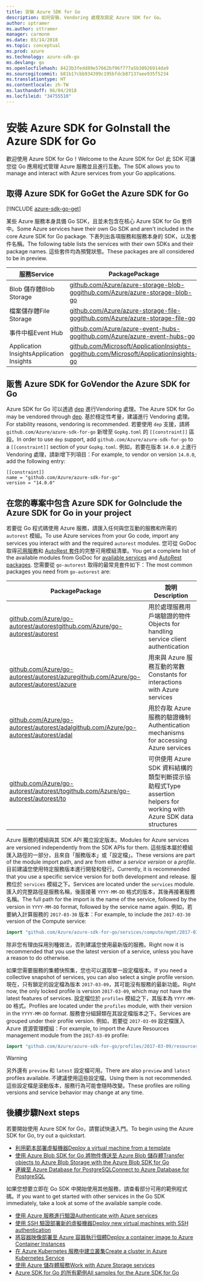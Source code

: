 ```yaml
---
title: 安裝 Azure SDK for Go
description: 如何安裝、Vendoring 處理及設定 Azure SDK for Go。
author: sptramer
ms.author: sttramer
manager: carmonm
ms.date: 03/14/2018
ms.topic: conceptual
ms.prod: azure
ms.technology: azure-sdk-go
ms.devlang: go
ms.openlocfilehash: 8423b3fedd89e57662bf96f777a5b30926914da9
ms.sourcegitcommit: b81b17cbb934399c195bfdcb87137aee935f5234
ms.translationtype: HT
ms.contentlocale: zh-TW
ms.lasthandoff: 06/04/2018
ms.locfileid: "34755510"
---
```

# <a name="install-the-azure-sdk-for-go"></a><span data-ttu-id="dcf67-103">安裝 Azure SDK for Go</span><span class="sxs-lookup"><span data-stu-id="dcf67-103">Install the Azure SDK for Go</span></span>

<span data-ttu-id="dcf67-104">歡迎使用 Azure SDK for Go！</span><span class="sxs-lookup"><span data-stu-id="dcf67-104">Welcome to the Azure SDK for Go!</span></span> <span data-ttu-id="dcf67-105">此 SDK 可讓您從 Go 應用程式管理 Azure 服務並且進行互動。</span><span class="sxs-lookup"><span data-stu-id="dcf67-105">The SDK allows you to manage and interact with Azure services from your Go applications.</span></span>

## <a name="get-the-azure-sdk-for-go"></a><span data-ttu-id="dcf67-106">取得 Azure SDK for Go</span><span class="sxs-lookup"><span data-stu-id="dcf67-106">Get the Azure SDK for Go</span></span>

[!INCLUDE [azure-sdk-go-get](includes/azure-sdk-go-get.md)]

<span data-ttu-id="dcf67-107">某些 Azure 服務本身具備 Go SDK，且並未包含在核心 Azure SDK for Go 套件中。</span><span class="sxs-lookup"><span data-stu-id="dcf67-107">Some Azure services have their own Go SDK and aren't included in the core Azure SDK for Go package.</span></span> <span data-ttu-id="dcf67-108">下表列出各項服務和服務本身的 SDK，以及套件名稱。</span><span class="sxs-lookup"><span data-stu-id="dcf67-108">The following table lists the services with their own SDKs and their package names.</span></span> <span data-ttu-id="dcf67-109">這些套件均為預覽狀態。</span><span class="sxs-lookup"><span data-stu-id="dcf67-109">These packages are all considered to be in preview.</span></span>

| <span data-ttu-id="dcf67-110">服務</span><span class="sxs-lookup"><span data-stu-id="dcf67-110">Service</span></span> | <span data-ttu-id="dcf67-111">Package</span><span class="sxs-lookup"><span data-stu-id="dcf67-111">Package</span></span> |
|---------|---------|
| <span data-ttu-id="dcf67-112">Blob 儲存體</span><span class="sxs-lookup"><span data-stu-id="dcf67-112">Blob Storage</span></span> | [<span data-ttu-id="dcf67-113">github.com/Azure/azure-storage-blob-go</span><span class="sxs-lookup"><span data-stu-id="dcf67-113">github.com/Azure/azure-storage-blob-go</span></span>](https://github.com/Azure/azure-storage-blob-go) |
| <span data-ttu-id="dcf67-114">檔案儲存體</span><span class="sxs-lookup"><span data-stu-id="dcf67-114">File Storage</span></span> | [<span data-ttu-id="dcf67-115">github.com/Azure/azure-storage-file-go</span><span class="sxs-lookup"><span data-stu-id="dcf67-115">github.com/Azure/azure-storage-file-go</span></span>](https://github.com/Azure/azure-storage-file-go) |
| <span data-ttu-id="dcf67-116">事件中樞</span><span class="sxs-lookup"><span data-stu-id="dcf67-116">Event Hub</span></span> | [<span data-ttu-id="dcf67-117">github.com/Azure/azure-event-hubs-go</span><span class="sxs-lookup"><span data-stu-id="dcf67-117">github.com/Azure/azure-event-hubs-go</span></span>](https://github.com/Azure/azure-event-hubs-go) |
| <span data-ttu-id="dcf67-118">Application Insights</span><span class="sxs-lookup"><span data-stu-id="dcf67-118">Application Insights</span></span> | [<span data-ttu-id="dcf67-119">github.com/Microsoft/ApplicationInsights-go</span><span class="sxs-lookup"><span data-stu-id="dcf67-119">github.com/Microsoft/ApplicationInsights-go</span></span>](https://github.com/Microsoft/ApplicationInsights-go) |

## <a name="vendor-the-azure-sdk-for-go"></a><span data-ttu-id="dcf67-120">販售 Azure SDK for Go</span><span class="sxs-lookup"><span data-stu-id="dcf67-120">Vendor the Azure SDK for Go</span></span>

<span data-ttu-id="dcf67-121">Azure SDK for Go 可以透過 [dep](https://github.com/golang/dep) 進行Vendoring 處理。</span><span class="sxs-lookup"><span data-stu-id="dcf67-121">The Azure SDK for Go may be vendored through [dep](https://github.com/golang/dep).</span></span> <span data-ttu-id="dcf67-122">基於穩定性考量，建議進行 Vendoring 處理。</span><span class="sxs-lookup"><span data-stu-id="dcf67-122">For stability reasons, vendoring is recommended.</span></span> <span data-ttu-id="dcf67-123">若要使用 `dep` 支援，請將 `github.com/Azure/azure-sdk-for-go` 新增至 `Gopkg.toml` 的 `[[constraint]]` 區段。</span><span class="sxs-lookup"><span data-stu-id="dcf67-123">In order to use `dep` support, add `github.com/Azure/azure-sdk-for-go` to a `[[constraint]]` section of your `Gopkg.toml`.</span></span> <span data-ttu-id="dcf67-124">例如，若要在版本 `14.0.0` 上進行 Vendoring 處理，請新增下列項目：</span><span class="sxs-lookup"><span data-stu-id="dcf67-124">For example, to vendor on version `14.0.0`, add the following entry:</span></span>

```
[[constraint]]
name = "github.com/Azure/azure-sdk-for-go"
version = "14.0.0"
```

## <a name="include-the-azure-sdk-for-go-in-your-project"></a><span data-ttu-id="dcf67-125">在您的專案中包含 Azure SDK for Go</span><span class="sxs-lookup"><span data-stu-id="dcf67-125">Include the Azure SDK for Go in your project</span></span>

<span data-ttu-id="dcf67-126">若要從 Go 程式碼使用 Azure 服務，請匯入任何與您互動的服務和所需的 `autorest` 模組。</span><span class="sxs-lookup"><span data-stu-id="dcf67-126">To use Azure services from your Go code, import any services you interact with and the required `autorest` modules.</span></span>
<span data-ttu-id="dcf67-127">您可從 GoDoc 取得[可用服務](https://godoc.org/github.com/Azure/azure-sdk-for-go)和 [AutoRest 套件](https://godoc.org/github.com/Azure/go-autorest)的完整可用模組清單。</span><span class="sxs-lookup"><span data-stu-id="dcf67-127">You get a complete list of the available modules from GoDoc for [available services](https://godoc.org/github.com/Azure/azure-sdk-for-go) and [AutoRest packages](https://godoc.org/github.com/Azure/go-autorest).</span></span> <span data-ttu-id="dcf67-128">您需要從 `go-autorest` 取得的最常見套件如下：</span><span class="sxs-lookup"><span data-stu-id="dcf67-128">The most common packages you need from `go-autorest` are:</span></span>

| <span data-ttu-id="dcf67-129">Package</span><span class="sxs-lookup"><span data-stu-id="dcf67-129">Package</span></span> | <span data-ttu-id="dcf67-130">說明</span><span class="sxs-lookup"><span data-stu-id="dcf67-130">Description</span></span> |
|---------|-------------|
| <span data-ttu-id="dcf67-131">[github.com/Azure/go-autorest/autorest][autorest]</span><span class="sxs-lookup"><span data-stu-id="dcf67-131">[github.com/Azure/go-autorest/autorest][autorest]</span></span> | <span data-ttu-id="dcf67-132">用於處理服務用戶端驗證的物件</span><span class="sxs-lookup"><span data-stu-id="dcf67-132">Objects for handling service client authentication</span></span> |
| <span data-ttu-id="dcf67-133">[github.com/Azure/go-autorest/autorest/azure][autorest/azure]</span><span class="sxs-lookup"><span data-stu-id="dcf67-133">[github.com/Azure/go-autorest/autorest/azure][autorest/azure]</span></span> | <span data-ttu-id="dcf67-134">用來與 Azure 服務互動的常數</span><span class="sxs-lookup"><span data-stu-id="dcf67-134">Constants for interactions with Azure services</span></span> |
| <span data-ttu-id="dcf67-135">[github.com/Azure/go-autorest/autorest/adal][autorest/adal]</span><span class="sxs-lookup"><span data-stu-id="dcf67-135">[github.com/Azure/go-autorest/autorest/adal][autorest/adal]</span></span> | <span data-ttu-id="dcf67-136">用於存取 Azure 服務的驗證機制</span><span class="sxs-lookup"><span data-stu-id="dcf67-136">Authentication mechanisms for accessing Azure services</span></span> |
| <span data-ttu-id="dcf67-137">[github.com/Azure/go-autorest/autorest/to][autorest/to]</span><span class="sxs-lookup"><span data-stu-id="dcf67-137">[github.com/Azure/go-autorest/autorest/to][autorest/to]</span></span> | <span data-ttu-id="dcf67-138">可供使用 Azure SDK 資料結構的類型判斷提示協助程式</span><span class="sxs-lookup"><span data-stu-id="dcf67-138">Type assertion helpers for working with Azure SDK data structures</span></span> |

[autorest]: https://godoc.org/github.com/Azure/go-autorest/autorest
[autorest/azure]: https://godoc.org/github.com/Azure/go-autorest/autorest/azure
[autorest/adal]: https://godoc.org/github.com/Azure/go-autorest/autorest/adal
[autorest/to]: https://godoc.org/github.com/Azure/go-autorest/autorest/to

<span data-ttu-id="dcf67-139">Azure 服務的模組與其 SDK API 獨立設定版本。</span><span class="sxs-lookup"><span data-stu-id="dcf67-139">Modules for Azure services are versioned independently from the SDK APIs for them.</span></span> <span data-ttu-id="dcf67-140">這些版本屬於模組匯入路徑的一部分，且來自「服務版本」或「設定檔」。</span><span class="sxs-lookup"><span data-stu-id="dcf67-140">These versions are part of the module import path, and are from either a _service version_ or a _profile_.</span></span> <span data-ttu-id="dcf67-141">目前建議您使用特定服務版本進行開發和發行。</span><span class="sxs-lookup"><span data-stu-id="dcf67-141">Currently, it is recommended that you use a specific service version for both development and release.</span></span> <span data-ttu-id="dcf67-142">服務位於 `services` 模組之下。</span><span class="sxs-lookup"><span data-stu-id="dcf67-142">Services are located under the `services` module.</span></span> <span data-ttu-id="dcf67-143">匯入的完整路徑是服務名稱，後面接著 `YYYY-MM-DD` 格式的版本，其後再接著服務名稱。</span><span class="sxs-lookup"><span data-stu-id="dcf67-143">The full path for the import is the name of the service, followed by the version in `YYYY-MM-DD` format, followed by the service name again.</span></span> <span data-ttu-id="dcf67-144">例如，若要納入計算服務的 `2017-03-30` 版本：</span><span class="sxs-lookup"><span data-stu-id="dcf67-144">For example, to include the `2017-03-30` version of the Compute service:</span></span>

```go
import "github.com/Azure/azure-sdk-for-go/services/compute/mgmt/2017-03-30/compute"
```

<span data-ttu-id="dcf67-145">除非您有理由採用別種做法，否則建議您使用最新版的服務。</span><span class="sxs-lookup"><span data-stu-id="dcf67-145">Right now it is recommended that you use the latest version of a service, unless you have a reason to do otherwise.</span></span>

<span data-ttu-id="dcf67-146">如果您需要服務的集體快照集，您也可以選取單一設定檔版本。</span><span class="sxs-lookup"><span data-stu-id="dcf67-146">If you need a collective snapshot of services, you can also select a single profile version.</span></span> <span data-ttu-id="dcf67-147">現在，只有鎖定的設定檔為版本 `2017-03-09`，其可能沒有服務的最新功能。</span><span class="sxs-lookup"><span data-stu-id="dcf67-147">Right now, the only locked profile is version `2017-03-09`, which may not have the latest features of services.</span></span> <span data-ttu-id="dcf67-148">設定檔位於 `profiles` 模組之下，其版本為 `YYYY-MM-DD` 格式。</span><span class="sxs-lookup"><span data-stu-id="dcf67-148">Profiles are located under the `profiles` module, with their version in the `YYYY-MM-DD` format.</span></span> <span data-ttu-id="dcf67-149">服務會分組歸類在其設定檔版本之下。</span><span class="sxs-lookup"><span data-stu-id="dcf67-149">Services are grouped under their profile version.</span></span> <span data-ttu-id="dcf67-150">例如，若要從 `2017-03-09` 設定檔匯入 Azure 資源管理模組：</span><span class="sxs-lookup"><span data-stu-id="dcf67-150">For example, to import the Azure Resources management module from the `2017-03-09` profile:</span></span>

```go
import "github.com/Azure/azure-sdk-for-go/profiles/2017-03-09/resources/mgmt/resources"
```

> [!WARNING]
> <span data-ttu-id="dcf67-151">另外還有 `preview` 和 `latest` 設定檔可用。</span><span class="sxs-lookup"><span data-stu-id="dcf67-151">There are also `preview` and `latest` profiles available.</span></span> <span data-ttu-id="dcf67-152">不建議使用這些設定檔。</span><span class="sxs-lookup"><span data-stu-id="dcf67-152">Using them is not recommended.</span></span> <span data-ttu-id="dcf67-153">這些設定檔是滾動版本，服務行為可能會隨時改變。</span><span class="sxs-lookup"><span data-stu-id="dcf67-153">These profiles are rolling versions and service behavior may change at any time.</span></span>

## <a name="next-steps"></a><span data-ttu-id="dcf67-154">後續步驟</span><span class="sxs-lookup"><span data-stu-id="dcf67-154">Next steps</span></span>

<span data-ttu-id="dcf67-155">若要開始使用 Azure SDK for Go，請嘗試快速入門。</span><span class="sxs-lookup"><span data-stu-id="dcf67-155">To begin using the Azure SDK for Go, try out a quickstart.</span></span>

* [<span data-ttu-id="dcf67-156">利用範本部署虛擬機器</span><span class="sxs-lookup"><span data-stu-id="dcf67-156">Deploy a virtual machine from a template</span></span>](azure-sdk-go-qs-vm.md)
* [<span data-ttu-id="dcf67-157">使用 Azure Blob SDK for Go 將物件傳送至 Azure Blob 儲存體</span><span class="sxs-lookup"><span data-stu-id="dcf67-157">Transfer objects to Azure Blob Storage with the Azure Blob SDK for Go</span></span>](/azure/storage/blobs/storage-quickstart-blobs-go?toc=%2fgo%2fazure%2ftoc.json)
* [<span data-ttu-id="dcf67-158">連線至 Azure Database for PostgreSQL</span><span class="sxs-lookup"><span data-stu-id="dcf67-158">Connect to Azure Database for PostgreSQL</span></span>](/azure/postgresql/connect-go?toc=%2fgo%2fazure%2ftoc.json)

<span data-ttu-id="dcf67-159">如果您想要立即在 Go SDK 中開始使用其他服務，請查看部分可用的範例程式碼。</span><span class="sxs-lookup"><span data-stu-id="dcf67-159">If you want to get started with other services in the Go SDK immediately, take a look at some of the available sample code.</span></span>

* [<span data-ttu-id="dcf67-160">使用 Azure 服務進行驗證</span><span class="sxs-lookup"><span data-stu-id="dcf67-160">Authenticate with Azure services</span></span>](https://github.com/Azure-Samples/azure-sdk-for-go-samples/tree/master/iam)
* [<span data-ttu-id="dcf67-161">使用 SSH 驗證部署新的虛擬機器</span><span class="sxs-lookup"><span data-stu-id="dcf67-161">Deploy new virtual machines with SSH authentication</span></span>](https://github.com/Azure-Samples/azure-sdk-for-go-samples/tree/master/compute)
* [<span data-ttu-id="dcf67-162">將容器映像部署至 Azure 容器執行個體</span><span class="sxs-lookup"><span data-stu-id="dcf67-162">Deploy a container image to Azure Container Instances</span></span>](https://github.com/Azure-Samples/azure-sdk-for-go-samples/tree/master/containerinstance)
* [<span data-ttu-id="dcf67-163">在 Azure Kubernetes 服務中建立叢集</span><span class="sxs-lookup"><span data-stu-id="dcf67-163">Create a cluster in Azure Kubernetes Service</span></span>](https://github.com/Azure-Samples/azure-sdk-for-go-samples/tree/master/containerservice)
* [<span data-ttu-id="dcf67-164">使用 Azure 儲存體服務</span><span class="sxs-lookup"><span data-stu-id="dcf67-164">Work with Azure Storage services</span></span>](https://github.com/Azure-Samples/azure-sdk-for-go-samples/tree/master/storage)
* [<span data-ttu-id="dcf67-165">Azure SDK for Go 的所有範例</span><span class="sxs-lookup"><span data-stu-id="dcf67-165">All samples for the Azure SDK for Go</span></span>](https://github.com/azure-samples/azure-sdk-for-go-samples)
